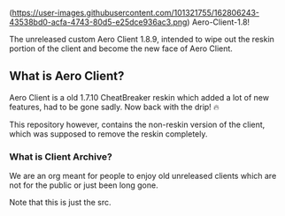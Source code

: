 (https://user-images.githubusercontent.com/101321755/162806243-43538bd0-acfa-4743-80d5-e25dce936ac3.png)
Aero-Client-1.8!

The unreleased custom Aero Client 1.8.9, intended to wipe out the reskin portion of the client and become the new face of Aero Client.

## What is Aero Client?
Aero Client is a old 1.7.10 CheatBreaker reskin which added a lot of new features, had to be gone sadly.
Now back with the drip! 🔥

This repository however, contains the non-reskin version of the client, which was supposed to remove the reskin completely.

### What is Client Archive? 
We are an org meant for people to enjoy old unreleased clients which are not for the public or just been long gone.

Note that this is just the src.
